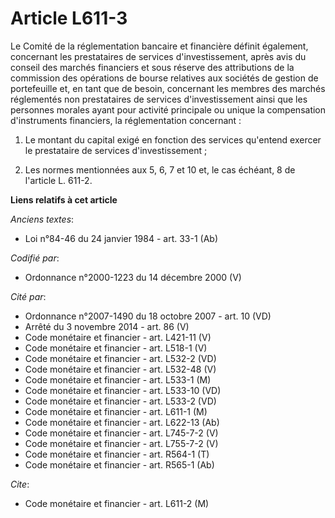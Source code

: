 # Article L611-3

Le Comité de la réglementation bancaire et financière définit également, concernant les prestataires de services
d'investissement, après avis du conseil des marchés financiers et sous réserve des attributions de la commission des
opérations de bourse relatives aux sociétés de gestion de portefeuille et, en tant que de besoin, concernant les membres des
marchés réglementés non prestataires de services d'investissement ainsi que les personnes morales ayant pour activité
principale ou unique la compensation d'instruments financiers, la réglementation concernant :

1. Le montant du capital exigé en fonction des services qu'entend exercer le prestataire de services d'investissement ;

2. Les normes mentionnées aux 5, 6, 7 et 10 et, le cas échéant, 8 de l'article L. 611-2.

**Liens relatifs à cet article**

_Anciens textes_:

  - Loi n°84-46 du 24 janvier 1984 - art. 33-1 (Ab)

_Codifié par_:

  - Ordonnance n°2000-1223 du 14 décembre 2000 (V)

_Cité par_:

  - Ordonnance n°2007-1490 du 18 octobre 2007 - art. 10 (VD)
  - Arrêté du 3 novembre 2014 - art. 86 (V)
  - Code monétaire et financier - art. L421-11 (V)
  - Code monétaire et financier - art. L518-1 (V)
  - Code monétaire et financier - art. L532-2 (VD)
  - Code monétaire et financier - art. L532-48 (V)
  - Code monétaire et financier - art. L533-1 (M)
  - Code monétaire et financier - art. L533-10 (VD)
  - Code monétaire et financier - art. L533-2 (VD)
  - Code monétaire et financier - art. L611-1 (M)
  - Code monétaire et financier - art. L622-13 (Ab)
  - Code monétaire et financier - art. L745-7-2 (V)
  - Code monétaire et financier - art. L755-7-2 (V)
  - Code monétaire et financier - art. R564-1 (T)
  - Code monétaire et financier - art. R565-1 (Ab)

_Cite_:

  - Code monétaire et financier - art. L611-2 (M)
